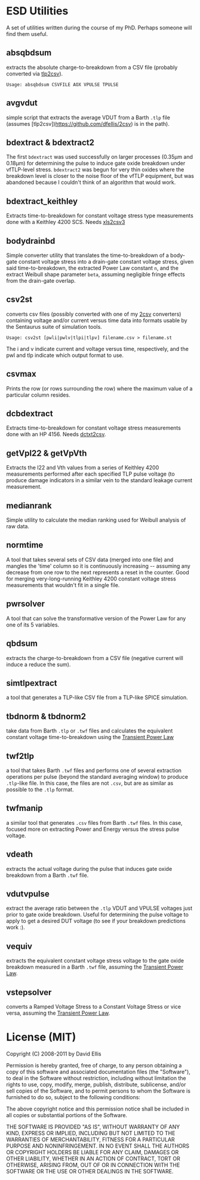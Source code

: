 # ESD Utilities

A set of utilities written during the course of my PhD. Perhaps someone will find them useful.

## absqbdsum
extracts the absolute charge-to-breakdown from a CSV file (probably converted via [tlp2csv](https://github.com/dfellis/2csv)).

``
Usage:
absqbdsum CSVFILE AOX VPULSE TPULSE
``

## avgvdut
simple script that extracts the average VDUT from a Barth ``.tlp`` file (assumes [tlp2csv])https://github.com/dfellis/2csv) is in the path).

## bdextract & bdextract2
The first ``bdextract`` was used successfully on larger processes (0.35µm and 0.18µm) for determining the pulse to induce gate oxide breakdown under vfTLP-level stress. ``bdextract2`` was begun for very thin oxides where the breakdown level is closer to the noise floor of the vfTLP equipment, but was abandoned because I couldn't think of an algorithm that would work.

## bdextract_keithley
Extracts time-to-breakdown for constant voltage stress type measurements done with a Keithley 4200 SCS. Needs [xls2csv3](https://github.com/dfellis/2csv)

## bodydrainbd
Simple converter utility that translates the time-to-breakdown of a body-gate constant voltage stress into a drain-gate constant voltage stress, given said time-to-breakdown, the extracted Power Law constant ``n``, and the extract Weibull shape parameter ``beta``, assuming negligible fringe effects from the drain-gate overlap.

## csv2st
converts csv files (possibly converted with one of my [2csv](https://github.com/dfellis/2csv) converters) containing voltage and/or current versus time data into formats usable by the Sentaurus suite of simulation tools.

``
Usage:
csv2st [pwli|pwlv|tlpi|tlpv] filename.csv > filename.st
``

The i and v indicate current and voltage versus time, respectively, and the pwl and tlp indicate which output format to use.

## csvmax
Prints the row (or rows surrounding the row) where the maximum value of a particular column resides.

## dcbdextract
Extracts time-to-breakdown for constant voltage stress measurements done with an HP 4156. Needs [dctxt2csv](https://github.com/dfellis/2csv).

## getVpI22 & getVpVth
Extracts the I22 and Vth values from a series of Keithley 4200 measurements performed after each specified TLP pulse voltage (to produce damage indicators in a similar vein to the standard leakage current measurement.

## medianrank
Simple utility to calculate the median ranking used for Weibull analysis of raw data.

## normtime
A tool that takes several sets of CSV data (merged into one file) and mangles the 'time' column so it is continuously increasing -- assuming any decrease from one row to the next represents a reset in the counter. Good for merging very-long-running Keithley 4200 constant voltage stress measurements that wouldn't fit in a single file.

## pwrsolver
A tool that can solve the transformative version of the Power Law for any one of its 5 variables.

## qbdsum
extracts the charge-to-breakdown from a CSV file (negative current will induce a reduce the sum).

## simtlpextract
a tool that generates a TLP-like CSV file from a TLP-like SPICE simulation.

## tbdnorm & tbdnorm2
take data from Barth ``.tlp`` or ``.twf`` files and calculates the equivalent constant voltage time-to-breakdown using the [Transient Power Law](http://dx.doi.org/10.1109/TED.2010.2053864)

## twf2tlp
a tool that takes Barth ``.twf`` files and performs one of several extraction operations per pulse (beyond the standard averaging window) to produce ``.tlp``-like file. In this case, the files are not ``.csv``, but are as similar as possible to the ``.tlp`` format.

## twfmanip
a similar tool that generates ``.csv`` files from Barth ``.twf`` files. In this case, focused more on extracting Power and Energy versus the stress pulse voltage.

## vdeath
extracts the actual voltage during the pulse that induces gate oxide breakdown from a Barth ``.twf`` file.

## vdutvpulse
extract the average ratio between the ``.tlp`` VDUT and VPULSE voltages just prior to gate oxide breakdown. Useful for determining the pulse voltage to apply to get a desired DUT voltage (to see if your breakdown predictions work :).

## vequiv
extracts the equivalent constant voltage stress voltage to the gate oxide breakdown measured in a Barth ``.twf`` file, assuming the [Transient Power Law](http://dx.doi.org/10.1109/TED.2010.2053864).

## vstepsolver
converts a Ramped Voltage Stress to a Constant Voltage Stress or vice versa, assuming the [Transient Power Law](http://dx.doi.org/10.1109/TED.2010.2053864).

# License (MIT)

Copyright (C) 2008-2011 by David Ellis

Permission is hereby granted, free of charge, to any person obtaining a copy
of this software and associated documentation files (the "Software"), to deal
in the Software without restriction, including without limitation the rights
to use, copy, modify, merge, publish, distribute, sublicense, and/or sell
copies of the Software, and to permit persons to whom the Software is
furnished to do so, subject to the following conditions:

The above copyright notice and this permission notice shall be included in
all copies or substantial portions of the Software.

THE SOFTWARE IS PROVIDED "AS IS", WITHOUT WARRANTY OF ANY KIND, EXPRESS OR
IMPLIED, INCLUDING BUT NOT LIMITED TO THE WARRANTIES OF MERCHANTABILITY,
FITNESS FOR A PARTICULAR PURPOSE AND NONINFRINGEMENT. IN NO EVENT SHALL THE
AUTHORS OR COPYRIGHT HOLDERS BE LIABLE FOR ANY CLAIM, DAMAGES OR OTHER
LIABILITY, WHETHER IN AN ACTION OF CONTRACT, TORT OR OTHERWISE, ARISING FROM,
OUT OF OR IN CONNECTION WITH THE SOFTWARE OR THE USE OR OTHER DEALINGS IN
THE SOFTWARE.
